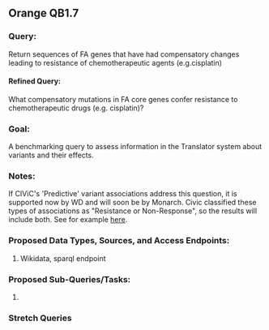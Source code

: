 ## Orange QB1.7

### Query:
Return sequences of FA genes that have had compensatory changes leading to resistance of chemotherapeutic agents  (e.g.cisplatin)

#### Refined Query:
What compensatory mutations in FA core  genes confer resistance to chemotherapeutic drugs (e.g. cisplatin)?

### Goal:
A benchmarking query to assess information in the Translator system about variants and their effects.

### Notes:
If CIViC's 'Predictive' variant associations address this question, it is supported now by WD and will soon be by Monarch.
Civic classified these types of associations as "Resistance or Non-Response", so the results will include both.
See for example [here](https://civic.genome.wustl.edu/events/genes/7/summary/variants/186/summary/evidence/1776/summary#evidence).


### Proposed Data Types, Sources, and Access Endpoints:
  1. Wikidata, sparql endpoint

### Proposed Sub-Queries/Tasks:
  1.
 
### Stretch Queries
